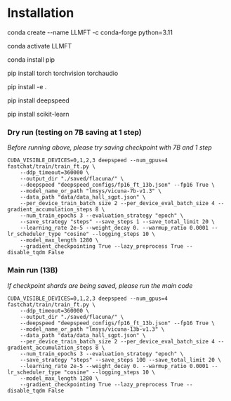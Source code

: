 # Installation
conda create --name LLMFT -c conda-forge python=3.11

conda activate LLMFT

conda install pip

pip install torch torchvision torchaudio

pip install -e .

pip install deepspeed

pip install scikit-learn

### Dry run (testing on 7B saving at 1 step)
_Before running above, please try saving checkpoint with 7B and 1 step_
```
CUDA_VISIBLE_DEVICES=0,1,2,3 deepspeed --num_gpus=4 fastchat/train/train_ft.py \
    --ddp_timeout=360000 \
    --output_dir "./saved/flacuna/" \
    --deepspeed "deepspeed_configs/fp16_ft_13b.json" --fp16 True \
    --model_name_or_path "lmsys/vicuna-7b-v1.3" \
    --data_path "data/data_hall_sgpt.json" \
    --per_device_train_batch_size 2 --per_device_eval_batch_size 4 --gradient_accumulation_steps 8 \
    --num_train_epochs 3 --evaluation_strategy "epoch" \
    --save_strategy "steps" --save_steps 1 --save_total_limit 20 \
    --learning_rate 2e-5 --weight_decay 0. --warmup_ratio 0.0001 --lr_scheduler_type "cosine" --logging_steps 10 \
    --model_max_length 1280 \
    --gradient_checkpointing True --lazy_preprocess True --disable_tqdm False
```

### Main run (13B)
_If checkpoint shards are being saved, please run the main code_
```
CUDA_VISIBLE_DEVICES=0,1,2,3 deepspeed --num_gpus=4 fastchat/train/train_ft.py \
    --ddp_timeout=360000 \
    --output_dir "./saved/flacuna/" \
    --deepspeed "deepspeed_configs/fp16_ft_13b.json" --fp16 True \
    --model_name_or_path "lmsys/vicuna-13b-v1.3" \
    --data_path "data/data_hall_sgpt.json" \
    --per_device_train_batch_size 2 --per_device_eval_batch_size 4 --gradient_accumulation_steps 8 \
    --num_train_epochs 3 --evaluation_strategy "epoch" \
    --save_strategy "steps" --save_steps 100 --save_total_limit 20 \
    --learning_rate 2e-5 --weight_decay 0. --warmup_ratio 0.0001 --lr_scheduler_type "cosine" --logging_steps 10 \
    --model_max_length 1280 \
    --gradient_checkpointing True --lazy_preprocess True --disable_tqdm False
```
